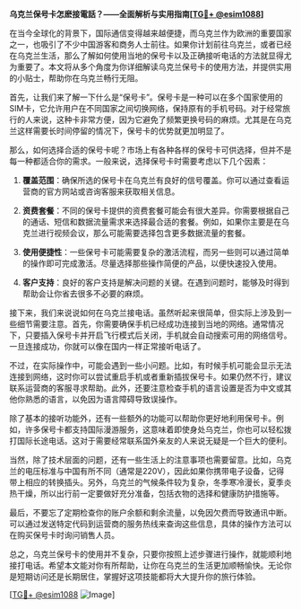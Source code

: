 **乌克兰保号卡怎麽接電話？——全面解析与实用指南[[TG💪+ @esim1088](https://t.me/s/esim1088)]**

在当今全球化的背景下，国际通信变得越来越便捷，而乌克兰作为欧洲的重要国家之一，也吸引了不少中国游客和商务人士前往。如果你计划前往乌克兰，或者已经在乌克兰生活，那么了解如何使用当地的保号卡以及正确接听电话的方法就显得尤为重要了。本文将从多个角度为你详细解读乌克兰保号卡的使用方法，并提供实用的小贴士，帮助你在乌克兰畅行无阻。

首先，让我们来了解一下什么是“保号卡”。保号卡是一种可以在多个国家使用的SIM卡，它允许用户在不同国家之间切换网络，保持原有的手机号码。对于经常旅行的人来说，这种卡非常方便，因为它避免了频繁更换号码的麻烦。尤其是在乌克兰这样需要长时间停留的情况下，保号卡的优势就更加明显了。

那么，如何选择合适的保号卡呢？市场上有各种各样的保号卡可供选择，但并不是每一种都适合你的需求。一般来说，选择保号卡时需要考虑以下几个因素：

1. **覆盖范围**：确保所选的保号卡在乌克兰有良好的信号覆盖。你可以通过查看运营商的官方网站或咨询客服来获取相关信息。
   
2. **资费套餐**：不同的保号卡提供的资费套餐可能会有很大差异。你需要根据自己的通话、短信和数据流量需求来选择最合适的套餐。例如，如果你主要是在乌克兰进行视频会议，那么可能需要选择包含更多数据流量的套餐。

3. **使用便捷性**：一些保号卡可能需要复杂的激活流程，而另一些则可以通过简单的操作即可完成激活。尽量选择那些操作简便的产品，以便快速投入使用。

4. **客户支持**：良好的客户支持是解决问题的关键。在遇到问题时，能够及时得到帮助会让你省去很多不必要的麻烦。

接下来，我们来说说如何在乌克兰接电话。虽然听起来很简单，但实际上涉及到一些细节需要注意。首先，你需要确保手机已经成功连接到当地的网络。通常情况下，只要插入保号卡并开启飞行模式后关闭，手机就会自动搜索可用的网络信号。一旦连接成功，你就可以像在国内一样正常接听电话了。

不过，在实际操作中，可能会遇到一些小问题。比如，有时候手机可能会显示无法连接到网络，这时你可以尝试重启手机或者重新插拔保号卡。如果仍然不行，建议联系运营商的客服寻求帮助。此外，还要注意检查手机的语言设置是否为中文或其他你熟悉的语言，以免因为语言障碍导致误操作。

除了基本的接听功能外，还有一些额外的功能可以帮助你更好地利用保号卡。例如，许多保号卡都支持国际漫游服务，这意味着即使身处乌克兰，你也可以轻松拨打国际长途电话。这对于需要经常联系国外亲友的人来说无疑是一个巨大的便利。

当然，除了技术层面的问题，还有一些生活上的注意事项也需要留意。比如，乌克兰的电压标准与中国有所不同（通常是220V），因此如果你携带电子设备，记得带上相应的转换插头。另外，乌克兰的气候条件较为复杂，冬季寒冷漫长，夏季炎热干燥，所以出行前一定要做好充分准备，包括衣物的选择和健康防护措施等。

最后，不要忘了定期检查你的账户余额和剩余流量，以免因欠费而导致通讯中断。可以通过发送特定代码到运营商的服务热线来查询这些信息，具体的操作方法可以在购买保号卡时询问销售人员。

总之，乌克兰保号卡的使用并不复杂，只要你按照上述步骤进行操作，就能顺利地接打电话。希望本文能对你有所帮助，让你在乌克兰的生活更加顺畅愉快。无论你是短期访问还是长期居住，掌握好这项技能都将大大提升你的旅行体验。

[[TG💪+ @esim1088](https://t.me/s/esim1088) ![Image](https://i.postimg.cc/4NQfJmqS/Snipaste-2025-05-13-00-14-12.png)]